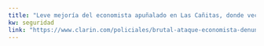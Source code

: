 ```yaml
---
title: "Leve mejoría del economista apuñalado en Las Cañitas, donde vecinos denuncian una ola de robos - 10/01/2019 - Clarín.com"
kw: seguridad
link: "https://www.clarin.com/policiales/brutal-ataque-economista-denuncian-ola-robos-canitas_0_zeWK_u8-r.html"
---
```


